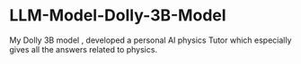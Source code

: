 # LLM-Model-Dolly-3B-Model
My Dolly 3B model , developed a personal AI physics Tutor which especially gives all the answers related to physics.
